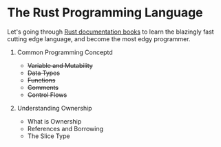 # The Rust Programming Language
Let's going through [Rust documentation books](https://doc.rust-lang.org/book/) to learn the blazingly fast cutting edge language, and become the most edgy programmer.

1. Common Programming Conceptd
    - ~~Variable and Mutability~~
    - ~~Data Types~~
    - ~~Functions~~
    - ~~Comments~~
    - ~~Control Flows~~

2. Understanding Ownership
    - What is Ownership
    - References and Borrowing
    - The Slice Type
